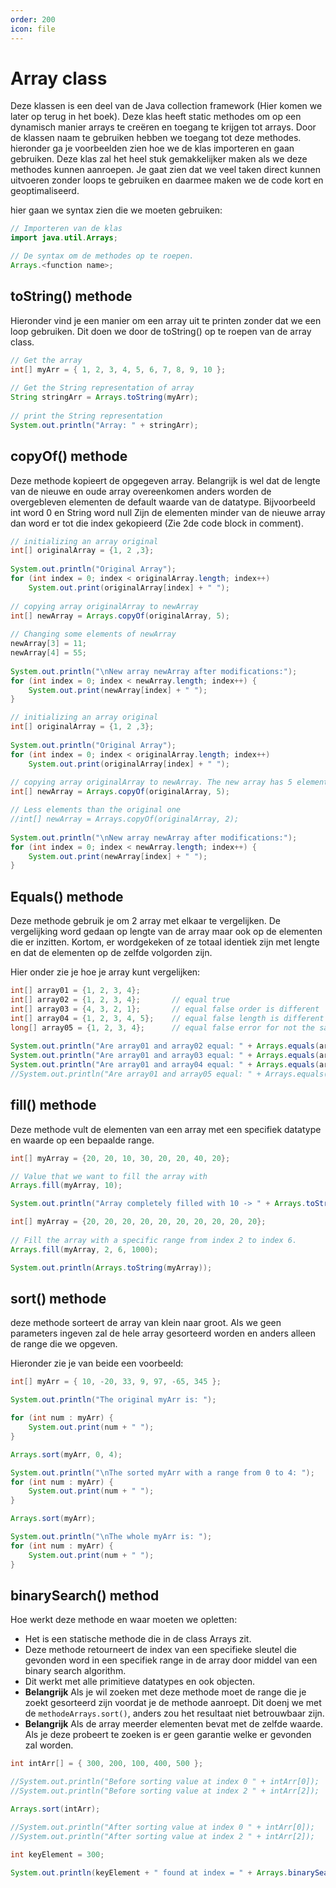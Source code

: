 ```yaml
---
order: 200
icon: file
---
```

# Array class

Deze klassen is een deel van de Java collection framework (Hier komen we later op terug in het boek). Deze klas heeft static methodes om op een dynamisch manier arrays te creëren en toegang te krijgen tot arrays. Door de klassen naam te gebruiken hebben we toegang tot deze methodes. hieronder ga je voorbeelden zien hoe we de klas importeren en gaan gebruiken. Deze klas zal het heel stuk gemakkelijker maken als we deze methodes kunnen aanroepen. Je gaat zien dat we veel taken direct kunnen uitvoeren zonder loops te gebruiken en daarmee maken we de code kort en geoptimaliseerd.

hier gaan we syntax zien die we moeten gebruiken:

```java
// Importeren van de klas
import java.util.Arrays;

// De syntax om de methodes op te roepen.
Arrays.<function name>;
```

## toString() methode

Hieronder vind je een manier om een array uit te printen zonder dat we een loop gebruiken. Dit doen we door de toString() op te roepen van de array class.

```java
// Get the array 
int[] myArr = { 1, 2, 3, 4, 5, 6, 7, 8, 9, 10 }; 
  
// Get the String representation of array 
String stringArr = Arrays.toString(myArr); 
  
// print the String representation 
System.out.println("Array: " + stringArr);
```

<div style='page-break-after: always;'></div>

## copyOf() methode

Deze methode kopieert de opgegeven array. Belangrijk is wel dat de lengte van de nieuwe en oude array overeenkomen anders worden de overgebleven elementen de default waarde van de datatype. Bijvoorbeeld int word 0 en String word null Zijn de elementen minder van de nieuwe array dan word er tot die index gekopieerd (Zie 2de code block in comment).

```java
// initializing an array original
int[] originalArray = {1, 2 ,3};
  
System.out.println("Original Array");
for (int index = 0; index < originalArray.length; index++)
    System.out.print(originalArray[index] + " ");
  
// copying array originalArray to newArray
int[] newArray = Arrays.copyOf(originalArray, 5);
  
// Changing some elements of newArray
newArray[3] = 11;
newArray[4] = 55;
  
System.out.println("\nNew array newArray after modifications:");
for (int index = 0; index < newArray.length; index++) {
    System.out.print(newArray[index] + " ");
}
```

```java
// initializing an array original
int[] originalArray = {1, 2 ,3};
     
System.out.println("Original Array");
for (int index = 0; index < originalArray.length; index++)
    System.out.print(originalArray[index] + " ");
        
// copying array originalArray to newArray. The new array has 5 elements. These are two elements more than the original array
int[] newArray = Arrays.copyOf(originalArray, 5);

// Less elements than the original one
//int[] newArray = Arrays.copyOf(originalArray, 2);
    
System.out.println("\nNew array newArray after modifications:");
for (int index = 0; index < newArray.length; index++) {
    System.out.print(newArray[index] + " ");
}
```

<div style='page-break-after: always;'></div>

## Equals() methode

Deze methode gebruik je om 2 array met elkaar te vergelijken. De vergelijking word gedaan op lengte van de array maar ook op de elementen die er inzitten. Kortom, er wordgekeken of ze totaal identiek zijn met lengte en dat de elementen op de zelfde volgorden zijn.

Hier onder zie je hoe je array kunt vergelijken:

```java
int[] array01 = {1, 2, 3, 4};
int[] array02 = {1, 2, 3, 4};       // equal true
int[] array03 = {4, 3, 2, 1};       // equal false order is different
int[] array04 = {1, 2, 3, 4, 5};    // equal false length is different
long[] array05 = {1, 2, 3, 4};      // equal false error for not the same datatype
 
System.out.println("Are array01 and array02 equal: " + Arrays.equals(array01, array02));
System.out.println("Are array01 and array03 equal: " + Arrays.equals(array01, array03));
System.out.println("Are array01 and array04 equal: " + Arrays.equals(array01, array04));
//System.out.println("Are array01 and array05 equal: " + Arrays.equals(array01, array05));
```

## fill() methode

Deze methode vult de elementen van een array met een specifiek datatype en waarde op een bepaalde range.

```java
int[] myArray = {20, 20, 10, 30, 20, 20, 40, 20};

// Value that we want to fill the array with
Arrays.fill(myArray, 10);

System.out.println("Array completely filled with 10 -> " + Arrays.toString(myArray));
```

```java
int[] myArray = {20, 20, 20, 20, 20, 20, 20, 20, 20, 20};
  
// Fill the array with a specific range from index 2 to index 6.
Arrays.fill(myArray, 2, 6, 1000);

System.out.println(Arrays.toString(myArray));
```

<div style='page-break-after: always;'></div>

## sort() methode

deze methode sorteert de array van klein naar groot. Als we geen parameters ingeven zal de hele array gesorteerd worden en anders alleen de range die we opgeven.

Hieronder zie je van beide een voorbeeld:

```java
int[] myArr = { 10, -20, 33, 9, 97, -65, 345 };

System.out.println("The original myArr is: ");

for (int num : myArr) {
    System.out.print(num + " ");
}

Arrays.sort(myArr, 0, 4);

System.out.println("\nThe sorted myArr with a range from 0 to 4: ");
for (int num : myArr) {
    System.out.print(num + " ");
}

Arrays.sort(myArr);

System.out.println("\nThe whole myArr is: ");
for (int num : myArr) {
    System.out.print(num + " ");
}
```

<div style='page-break-after: always;'></div>

## binarySearch() method

Hoe werkt deze methode en waar moeten we opletten:

- Het is een statische methode die in de class Arrays zit.
- Deze methode retourneert de index van een specifieke sleutel die gevonden word in een specifiek range in de array door middel van een binary search algorithm.
- Dit werkt met alle primitieve datatypes en ook objecten.
- **Belangrijk** Als je wil zoeken met deze methode moet de range die je zoekt gesorteerd zijn voordat je de methode aanroept. Dit doenj we met de `methodeArrays.sort()`, anders zou het resultaat niet betrouwbaar zijn.
- **Belangrijk** Als de array meerder elementen bevat met de zelfde waarde. Als je deze probeert te zoeken is er geen garantie welke er gevonden zal worden.

```java
int intArr[] = { 300, 200, 100, 400, 500 };

//System.out.println("Before sorting value at index 0 " + intArr[0]);
//System.out.println("Before sorting value at index 2 " + intArr[2]);

Arrays.sort(intArr);

//System.out.println("After sorting value at index 0 " + intArr[0]);
//System.out.println("After sorting value at index 2 " + intArr[2]);

int keyElement = 300;
  
System.out.println(keyElement + " found at index = " + Arrays.binarySearch(intArr, keyElement));
```
